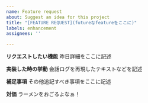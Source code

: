 ```yaml
---
name: Feature request
about: Suggest an idea for this project
title: "[FEATURE REQUEST](futureなfeatureをここに)"
labels: enhancement
assignees: ''

---
```


**リクエストしたい機能**
昨日詳細をここに記述

**実装した時の挙動**
会話ログを再現したテキストなどを記述

**補足事項**
その他追記すべき事項をここに記述

**対価**
ラーメンをおごるよなぁ！
